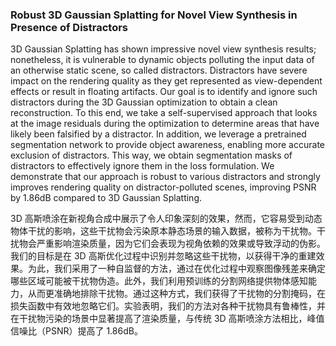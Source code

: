 ### Robust 3D Gaussian Splatting for Novel View Synthesis in Presence of Distractors

3D Gaussian Splatting has shown impressive novel view synthesis results; nonetheless, it is vulnerable to dynamic objects polluting the input data of an otherwise static scene, so called distractors. Distractors have severe impact on the rendering quality as they get represented as view-dependent effects or result in floating artifacts. Our goal is to identify and ignore such distractors during the 3D Gaussian optimization to obtain a clean reconstruction. To this end, we take a self-supervised approach that looks at the image residuals during the optimization to determine areas that have likely been falsified by a distractor. In addition, we leverage a pretrained segmentation network to provide object awareness, enabling more accurate exclusion of distractors. This way, we obtain segmentation masks of distractors to effectively ignore them in the loss formulation. We demonstrate that our approach is robust to various distractors and strongly improves rendering quality on distractor-polluted scenes, improving PSNR by 1.86dB compared to 3D Gaussian Splatting.

3D 高斯喷涂在新视角合成中展示了令人印象深刻的效果，然而，它容易受到动态物体干扰的影响，这些干扰物会污染原本静态场景的输入数据，被称为干扰物。干扰物会严重影响渲染质量，因为它们会表现为视角依赖的效果或导致浮动的伪影。我们的目标是在 3D 高斯优化过程中识别并忽略这些干扰物，以获得干净的重建效果。为此，我们采用了一种自监督的方法，通过在优化过程中观察图像残差来确定哪些区域可能被干扰物伪造。此外，我们利用预训练的分割网络提供物体感知能力，从而更准确地排除干扰物。通过这种方式，我们获得了干扰物的分割掩码，在损失函数中有效地忽略它们。实验表明，我们的方法对各种干扰物具有鲁棒性，并在干扰物污染的场景中显著提高了渲染质量，与传统 3D 高斯喷涂方法相比，峰值信噪比（PSNR）提高了 1.86dB。
